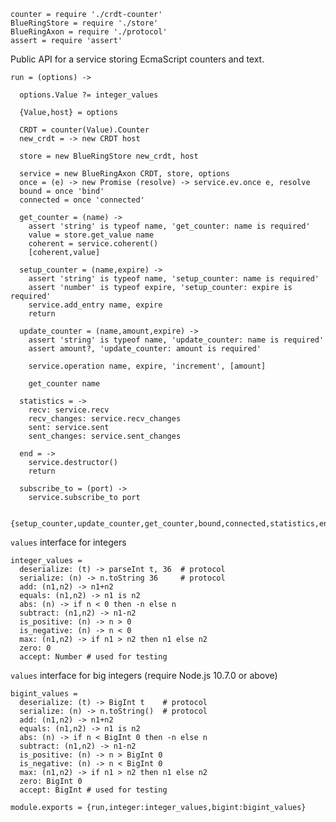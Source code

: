     counter = require './crdt-counter'
    BlueRingStore = require './store'
    BlueRingAxon = require './protocol'
    assert = require 'assert'

Public API for a service storing EcmaScript counters and text.

    run = (options) ->

      options.Value ?= integer_values

      {Value,host} = options

      CRDT = counter(Value).Counter
      new_crdt = -> new CRDT host

      store = new BlueRingStore new_crdt, host

      service = new BlueRingAxon CRDT, store, options
      once = (e) -> new Promise (resolve) -> service.ev.once e, resolve
      bound = once 'bind'
      connected = once 'connected'

      get_counter = (name) ->
        assert 'string' is typeof name, 'get_counter: name is required'
        value = store.get_value name
        coherent = service.coherent()
        [coherent,value]

      setup_counter = (name,expire) ->
        assert 'string' is typeof name, 'setup_counter: name is required'
        assert 'number' is typeof expire, 'setup_counter: expire is required'
        service.add_entry name, expire
        return

      update_counter = (name,amount,expire) ->
        assert 'string' is typeof name, 'update_counter: name is required'
        assert amount?, 'update_counter: amount is required'

        service.operation name, expire, 'increment', [amount]

        get_counter name

      statistics = ->
        recv: service.recv
        recv_changes: service.recv_changes
        sent: service.sent
        sent_changes: service.sent_changes

      end = ->
        service.destructor()
        return

      subscribe_to = (port) ->
        service.subscribe_to port

      {setup_counter,update_counter,get_counter,bound,connected,statistics,end,subscribe_to}

`values` interface for integers

    integer_values =
      deserialize: (t) -> parseInt t, 36  # protocol
      serialize: (n) -> n.toString 36     # protocol
      add: (n1,n2) -> n1+n2
      equals: (n1,n2) -> n1 is n2
      abs: (n) -> if n < 0 then -n else n
      subtract: (n1,n2) -> n1-n2
      is_positive: (n) -> n > 0
      is_negative: (n) -> n < 0
      max: (n1,n2) -> if n1 > n2 then n1 else n2
      zero: 0
      accept: Number # used for testing

`values` interface for big integers (require Node.js 10.7.0 or above)

    bigint_values =
      deserialize: (t) -> BigInt t    # protocol
      serialize: (n) -> n.toString()  # protocol
      add: (n1,n2) -> n1+n2
      equals: (n1,n2) -> n1 is n2
      abs: (n) -> if n < BigInt 0 then -n else n
      subtract: (n1,n2) -> n1-n2
      is_positive: (n) -> n > BigInt 0
      is_negative: (n) -> n < BigInt 0
      max: (n1,n2) -> if n1 > n2 then n1 else n2
      zero: BigInt 0
      accept: BigInt # used for testing

    module.exports = {run,integer:integer_values,bigint:bigint_values}
